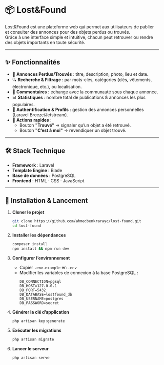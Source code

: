 # 📦 Lost&Found

Lost&Found est une plateforme web qui permet aux utilisateurs de publier et consulter des annonces pour des objets perdus ou trouvés.  
Grâce à une interface simple et intuitive, chacun peut retrouver ou rendre des objets importants en toute sécurité.

---

## ✨ Fonctionnalités

- 📢 **Annonces Perdus/Trouvés** : titre, description, photo, lieu et date.  
- 🔍 **Recherche & Filtrage** : par mots-clés, catégories (clés, vêtements, électronique, etc.), ou localisation.  
- 💬 **Commentaires** : échange avec la communauté sous chaque annonce.  
- 📊 **Statistiques** : nombre total de publications & annonces les plus populaires.  
- 🔐 **Authentification & Profils** : gestion des annonces personnelles (Laravel Breeze/Jetstream).  
- 📝 **Actions rapides** :  
  - Bouton **"Trouvé"** → signaler qu’un objet a été retrouvé.  
  - Bouton **"C’est à moi"** → revendiquer un objet trouvé.  

---

## 🛠️ Stack Technique

- **Framework** : Laravel  
- **Template Engine** : Blade  
- **Base de données** : PostgreSQL  
- **Frontend** : HTML · CSS · JavaScript  

---

## 🚀 Installation & Lancement

1. **Cloner le projet**
   ```bash
   git clone https://github.com/ahmedbenkrarayc/lost-found.git
   cd lost-found
   ```

2. **Installer les dépendances**
   ```bash
   composer install
   npm install && npm run dev
   ```

3. **Configurer l’environnement**
   - Copier `.env.example` en `.env`
   - Modifier les variables de connexion à la base PostgreSQL :
     ```
     DB_CONNECTION=pgsql
     DB_HOST=127.0.0.1
     DB_PORT=5432
     DB_DATABASE=lostfound_db
     DB_USERNAME=postgres
     DB_PASSWORD=secret
     ```

4. **Générer la clé d’application**
   ```bash
   php artisan key:generate
   ```

5. **Exécuter les migrations**
   ```bash
   php artisan migrate
   ```

6. **Lancer le serveur**
   ```bash
   php artisan serve
   ```
